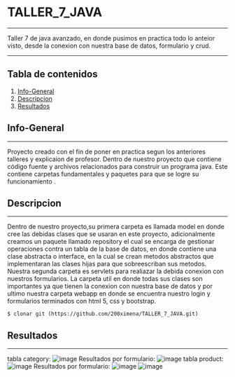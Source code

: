 # TALLER_7_JAVA
***
Taller 7 de java avanzado, en donde pusimos en practica todo lo anteior visto, desde la conexion con nuestra base de datos, formulario y  crud.
****

## Tabla de contenidos 

1. [Info-General](#info-general)
2. [Descripcion](#descripcion)
3. [Resultados](#resultados)


## Info-General
***
Proyecto creado con el fin de poner en practica segun los anteriores talleres y explicaion de profesor.
Dentro de nuestro proyecto que contiene código fuente y archivos relacionados para construir un programa java. Este contiene carpetas fundamentales y paquetes para que se logre su funcionamiento .

## Descripcion
***
Dentro de nuestro proyecto,su primera carpeta es llamada model en donde cree las debidas clases que se usaran en este proyecto, adicionalmente creamos un paquete llamado repository el cual se encarga de gestionar operaciones contra un tabla de la base de datos, en donde contiene una clase abstracta o interface, en la cual se crean metodos abstractos que implementaran las clases hijas para que sobreescriban sus metodos.
Nuestra segunda carpeta es servlets para realiazar la debida conexion con nuestros formularios.
La carpeta util en donde todas sus clases son importantes ya que tienen la conexion con nuestra base de datos y por ultimo nuestra carpeta webapp en donde se encuentra nuestro login y formularios terminados con html 5, css y bootstrap.

```
$ clonar git (https://github.com/200ximena/TALLER_7_JAVA.git)
```

## Resultados
***
tabla category:
![image](https://github.com/200ximena/TALLER_7_JAVA/assets/128264476/0d6c4d1f-1ef9-419c-9d72-19d5e319dc66)
Resultados por formulario:
![image](https://github.com/200ximena/TALLER_7_JAVA/assets/128264476/6d61e3e5-2e6d-4bb3-b831-a13f3ea555f8)
tabla product:
![image](https://github.com/200ximena/TALLER_7_JAVA/assets/128264476/1611f5e9-7569-404a-a6c0-fdb1c31fffc3)
Resultados por formulario:
![image](https://github.com/200ximena/TALLER_7_JAVA/assets/128264476/d00ecdfa-77d1-4cf7-8063-5d6f010ffde8)
![image](https://github.com/200ximena/TALLER_7_JAVA/assets/128264476/46e64903-478a-4fa7-8690-80a6299c2270)




